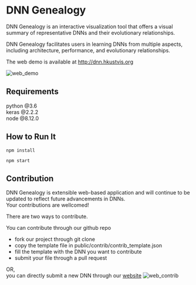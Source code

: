 # DNN Genealogy
DNN Genealogy is an interactive visualization tool that offers a visual summary of representative DNNs and their evolutionary relationships.

 DNN Genealogy facilitates users in learning DNNs from multiple aspects, including architecture, performance, and evolutionary relationships.



The web demo is available at http://dnn.hkustvis.org

![web_demo](https://github.com/wangqianwen0418/DNN-Genealogy/blob/master/public/images/dnn_demo.png)


## Requirements
python @3.6  
keras @2.2.2  
node @8.12.0  

## How to Run It


``` 
npm install
```

``` 
npm start
```

## Contribution
DNN Genealogy is extensible web-based application and will continue to be updated to reflect future advancements in DNNs.  
Your contributions are wellcomed!

There are two ways to contribute.

You can contribute through our github repo
- fork our project through git clone
-  copy the template file in public/contrib/contrib_template.json
- fill the template with the DNN you want to contribute
- submit your file through a pull request

OR,   
you can directly submit a new DNN through our [website](dnn.hkustvis.org)
![web_contrib](https://github.com/wangqianwen0418/DNN-Genealogy/blob/master/public/images/dnn_contrib.png)
